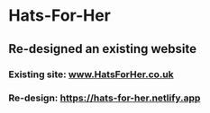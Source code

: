 # Hats-For-Her
## Re-designed an existing website
### Existing site: www.HatsForHer.co.uk
### Re-design: https://hats-for-her.netlify.app
